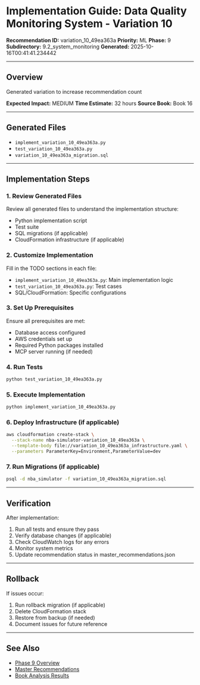 # Implementation Guide: Data Quality Monitoring System - Variation 10

**Recommendation ID:** variation_10_49ea363a
**Priority:** ML
**Phase:** 9
**Subdirectory:** 9.2_system_monitoring
**Generated:** 2025-10-16T00:41:41.234442

---

## Overview

Generated variation to increase recommendation count

**Expected Impact:** MEDIUM
**Time Estimate:** 32 hours
**Source Book:** Book 16

---

## Generated Files

- `implement_variation_10_49ea363a.py`
- `test_variation_10_49ea363a.py`
- `variation_10_49ea363a_migration.sql`

---

## Implementation Steps

### 1. Review Generated Files

Review all generated files to understand the implementation structure:
- Python implementation script
- Test suite
- SQL migrations (if applicable)
- CloudFormation infrastructure (if applicable)

### 2. Customize Implementation

Fill in the TODO sections in each file:
- `implement_variation_10_49ea363a.py`: Main implementation logic
- `test_variation_10_49ea363a.py`: Test cases
- SQL/CloudFormation: Specific configurations

### 3. Set Up Prerequisites

Ensure all prerequisites are met:
- Database access configured
- AWS credentials set up
- Required Python packages installed
- MCP server running (if needed)

### 4. Run Tests

```bash
python test_variation_10_49ea363a.py
```

### 5. Execute Implementation

```bash
python implement_variation_10_49ea363a.py
```

### 6. Deploy Infrastructure (if applicable)

```bash
aws cloudformation create-stack \
  --stack-name nba-simulator-variation_10_49ea363a \
  --template-body file://variation_10_49ea363a_infrastructure.yaml \
  --parameters ParameterKey=Environment,ParameterValue=dev
```

### 7. Run Migrations (if applicable)

```bash
psql -d nba_simulator -f variation_10_49ea363a_migration.sql
```

---

## Verification

After implementation:
1. Run all tests and ensure they pass
2. Verify database changes (if applicable)
3. Check CloudWatch logs for any errors
4. Monitor system metrics
5. Update recommendation status in master_recommendations.json

---

## Rollback

If issues occur:
1. Run rollback migration (if applicable)
2. Delete CloudFormation stack
3. Restore from backup (if needed)
4. Document issues for future reference

---

## See Also

- [Phase 9 Overview](/Users/ryanranft/nba-simulator-aws/docs/phases/phase_9/)
- [Master Recommendations](/Users/ryanranft/nba-mcp-synthesis/analysis_results/master_recommendations.json)
- [Book Analysis Results](/Users/ryanranft/nba-mcp-synthesis/analysis_results/)

